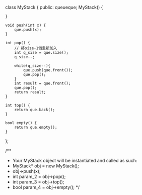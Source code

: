 class MyStack {
public:
    queue<int>que;
    MyStack() {
        
    }
    
    void push(int x) {
        que.push(x);
    }
    
    int pop() {
        // 將size-1個重新加入
        int q_size = que.size();
        q_size--;

        while(q_size--){
            que.push(que.front());
            que.pop();
        }
        int result = que.front();
        que.pop();        
        return result;
    }
    
    int top() {
        return que.back();
    }
    
    bool empty() {
        return que.empty();
    }
};

/**
 * Your MyStack object will be instantiated and called as such:
 * MyStack* obj = new MyStack();
 * obj->push(x);
 * int param_2 = obj->pop();
 * int param_3 = obj->top();
 * bool param_4 = obj->empty();
 */
